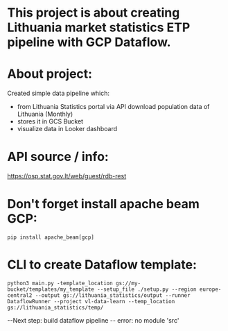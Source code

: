 # This project is about creating Lithuania market statistics ETP pipeline with GCP Dataflow.

# About project:
Created simple data pipeline which:
- from Lithuania Statistics portal via API download population data of Lithuania (Monthly)
- stores it in GCS Bucket
- visualize data in Looker dashboard


# API source / info:
https://osp.stat.gov.lt/web/guest/rdb-rest

# Don't forget install apache beam GCP:
`pip install apache_beam[gcp]`

# CLI to create Dataflow template:
`python3 main.py -template_location gs://my-bucket/templates/my_template --setup_file ./setup.py --region europe-central2 --output gs://lithuania_statistics/output --runner DataflowRunner --project vl-data-learn --temp_location  gs://lithuania_statistics/temp/`

--Next step: build dataflow pipeline
-- error: no module 'src'